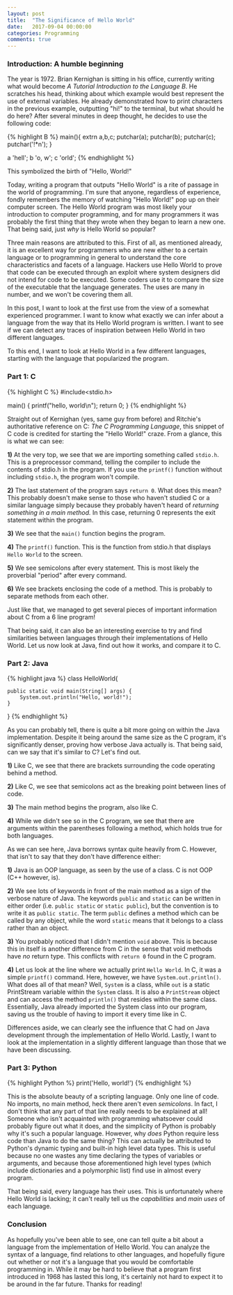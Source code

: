 ```yaml
---
layout: post
title:  "The Significance of Hello World"
date:   2017-09-04 00:00:00 
categories: Programming
comments: true
---
```


### **Introduction: A humble beginning**

The year is 1972. Brian Kernighan is sitting in his office, currently writing what would become *A Tutorial Introduction to the Language B*. He scratches his head, thinking about which example would best represent the use of external variables. He already demonstrated how to print characters in the previous example, outputting "hi!" to the terminal, but what should he do here? After several minutes in deep thought, he decides to use the following code:

{% highlight B %}
main(){
  extrn a,b,c;
  putchar(a); putchar(b); putchar(c); putchar('!*n');
  }

a 'hell';
b 'o, w';
c 'orld';
{% endhighlight %}

This symbolized the birth of "Hello, World!"

Today, writing a program that outputs "Hello World" is a rite of passage in the world of programming. I'm sure that anyone, regardless of experience, fondly remembers the memory of watching "Hello World!" pop up on their computer screen. The Hello World program was most likely your introduction to computer programming, and for many programmers it was probably the first thing that they wrote when they began to learn a new one. That being said, just *why* is Hello World so popular? 

Three main reasons are attributed to this. First of all, as mentioned already, it is an excellent way for programmers who are new either to a certain language or to programming in general to understand the core characteristics and facets of a language. Hackers use Hello World to prove that code can be executed through an exploit where system designers did not intend for code to be executed. Some coders use it to compare the size of the executable that the language generates. The uses are many in number, and we won't be covering them all. 

In this post, I want to look at the first use from the view of a somewhat experienced programmer. I want to know what exactly we can infer about a language from the way that its Hello World program is written. I want to see if we can detect any traces of inspiration between Hello World in two different languages. 


To this end, I want to look at Hello World in a few different languages, starting with the language that popularized the program.

### **Part 1: C**

{% highlight C %}
#include<stdio.h>

main()
{
printf("hello, world\n");
return 0;
}
{% endhighlight %}

Straight out of Kernighan (yes, same guy from before) and Ritchie's authoritative reference on C: *The C Programming Language*, this snippet of C code is credited for starting the "Hello World!" craze. From a glance, this is what we can see:

**1)** At the very top, we see that we are importing something called `stdio.h`. This is a preprocessor command, telling the compiler to include the contents of stdio.h in the program. If you use the `printf()` function without including `stdio.h`, the program won't compile.

**2)** The last statement of the program says `return 0`. What does this mean? This probably doesn't make sense to those who haven't studied C or a similar language simply because they probably haven't heard of *returning something in a main method.* In this case, returning 0 represents the exit statement within the program. 

**3)** We see that the `main()` function begins the program.

**4)** The `printf()` function. This is the function from stdio.h that displays `Hello World` to the screen.

**5)** We see semicolons after every statement. This is most likely the proverbial "period" after every command. 

**6)** We see brackets enclosing the code of a method. This is probably to separate methods from each other. 

Just like that, we managed to get several pieces of important information about C from a 6 line program! 

That being said, it can also be an interesting exercise to try and find similarities between languages through their implementations of Hello World. Let us now look at Java, find out how it works, and compare it to C.

### **Part 2: Java**

{% highlight java %}
class HelloWorld{

	public static void main(String[] args) {
		System.out.println("Hello, world!");
	}
}
{% endhighlight %}

As you can probably tell, there is quite a bit more going on within the Java implementation. Despite it being around the same size as the C program, it's significantly denser, proving how verbose Java actually is. That being said, can we say that it's similar to C? Let's find out. 

**1)** Like C, we see that there are brackets surrounding the code operating behind a method. 

**2)** Like C, we see that semicolons act as the breaking point between lines of code.

**3)** The main method begins the program, also like C.

**4)** While we didn't see so in the C program, we see that there are arguments within the parentheses following a method, which holds true for both languages.

As we can see here, Java borrows syntax quite heavily from C. However, that isn't to say that they don't have difference either:

**1)** Java is an OOP language, as seen by the use of a class. C is not OOP (C++ however, is).

**2)** We see lots of keywords in front of the main method as a sign of the verbose nature of Java. The keywords `public` and `static` can be written in either order (i.e. `public static` or `static public`), but the convention is to write it as `public static`. The term `public` defines a method which can be called by any object, while the word `static` means that it belongs to a class rather than an object. 

**3)** You probably noticed that I didn't mention `void` above. This is because this in itself is another difference from C in the sense that void methods have *no* return type. This conflicts with `return 0` found in the C program.

**4)** Let us look at the line where we actually print `Hello World`. In C, it was a simple `printf()` command. Here, however, we have `System.out.println()`. What does all of that mean? Well, `System` is a class, while `out` is a static PrintStream variable within the `System` class. It is also a `PrintStream` object and can access the method `println()` that resides within the same class. Essentially, Java already imported the System class into our program, saving us the trouble of having to import it every time like in C. 

Differences aside, we can clearly see the influence that C had on Java development through the implementation of Hello World. Lastly, I want to look at the implementation in a slightly different language than those that we have been discussing.

### **Part 3: Python**

{% highlight Python %}
print('Hello, world!')
{% endhighlight %}

This is the absolute beauty of a scripting language. Only one line of code. No imports, no main method, heck there aren't even *semicolons*. In fact, I don't think that any part of that line really needs to be explained at all! Someone who isn't acquainted with programming whatsoever could probably figure out what it does, and the simplicity of Python is probably why it's such a popular language. However, why *does* Python require less code than Java to do the same thing? This can actually be attributed to Python's dynamic typing and built-in high level data types. This is useful because no one wastes any time declaring the types of variables or arguments, and because those aforementioned high level types (which include dictionaries and a polymorphic list) find use in almost every program. 

That being said, every language has their uses. This is unfortunately where Hello World is lacking; it can't really tell us the *capabilities* and *main uses* of each language. 

### **Conclusion**

As hopefully you've been able to see, one can tell quite a bit about a language from the implementation of Hello World. You can analyze the syntax of a language, find relations to other languages, and hopefully figure out whether or not it's a language that you would be comfortable programming in. While it may be hard to believe that a program first introduced in 1968 has lasted this long, it's certainly not hard to expect it to be around in the far future. Thanks for reading!








